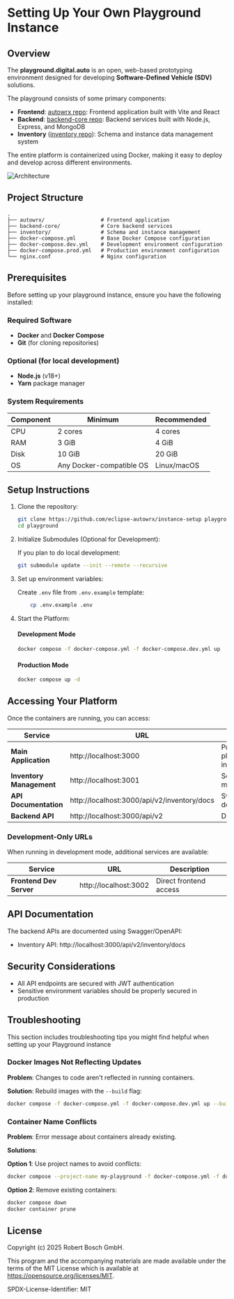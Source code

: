 # Setting Up Your Own Playground Instance

## Overview

The **playground.digital.auto** is an open, web-based prototyping environment designed for developing **Software-Defined Vehicle (SDV)** solutions.

The playground consists of some primary components:

- **Frontend**: [autowrx repo](https://github.com/eclipse-autowrx/autowrx): Frontend application built with Vite and React
- **Backend**: [backend-core repo](https://github.com/eclipse-autowrx/backend-core): Backend services built with Node.js, Express, and MongoDB
- **Inventory** ([inventory repo](https://github.com/eclipse-autowrx/inventory)): Schema and instance data management system

The entire platform is containerized using Docker, making it easy to deploy and develop across different environments.

![Architecture](https://bewebstudio.digitalauto.tech/data/projects/nTcRsgxcDWgr/instance_setup/Architecture.jpg)

## Project Structure

```
.
├── autowrx/                  # Frontend application
├── backend-core/             # Core backend services
├── inventory/                # Schema and instance management
├── docker-compose.yml        # Base Docker Compose configuration
├── docker-compose.dev.yml    # Development environment configuration
├── docker-compose.prod.yml   # Production environment configuration
└── nginx.conf                # Nginx configuration
```

## Prerequisites

Before setting up your playground instance, ensure you have the following installed:

### Required Software

- **Docker** and **Docker Compose**
- **Git** (for cloning repositories)

### Optional (for local development)

- **Node.js** (v18+)
- **Yarn** package manager

### System Requirements

| Component | Minimum                  | Recommended |
| --------- | ------------------------ | ----------- |
| CPU       | 2 cores                  | 4 cores     |
| RAM       | 3 GiB                    | 4 GiB       |
| Disk      | 10 GiB                   | 20 GiB      |
| OS        | Any Docker-compatible OS | Linux/macOS |

## Setup Instructions

1. Clone the repository:

   ```bash
   git clone https://github.com/eclipse-autowrx/instance-setup playground
   cd playground
   ```

2. Initialize Submodules (Optional for Development):

   If you plan to do local development:

   ```bash
   git submodule update --init --remote --recursive
   ```

3. Set up environment variables:

   Create `.env` file from `.env.example` template:

   ```bash
       cp .env.example .env
   ```

4. Start the Platform:

   #### Development Mode

   ```bash
   docker compose -f docker-compose.yml -f docker-compose.dev.yml up
   ```

   #### Production Mode

   ```bash
   docker compose up -d
   ```

## Accessing Your Platform

Once the containers are running, you can access:

| Service                  | URL                                         | Description                  |
| ------------------------ | ------------------------------------------- | ---------------------------- |
| **Main Application**     | http://localhost:3000                       | Primary playground interface |
| **Inventory Management** | http://localhost:3001                       | Schema and data management   |
| **API Documentation**    | http://localhost:3000/api/v2/inventory/docs | Swagger/OpenAPI docs         |
| **Backend API**          | http://localhost:3000/api/v2                | Direct API access            |

### Development-Only URLs

When running in development mode, additional services are available:

| Service                 | URL                   | Description            |
| ----------------------- | --------------------- | ---------------------- |
| **Frontend Dev Server** | http://localhost:3002 | Direct frontend access |

## API Documentation

The backend APIs are documented using Swagger/OpenAPI:

- Inventory API: http://localhost:3000/api/v2/inventory/docs

## Security Considerations

- All API endpoints are secured with JWT authentication
- Sensitive environment variables should be properly secured in production

## Troubleshooting

This section includes troubleshooting tips you might find helpful when setting up your Playground instance

### Docker Images Not Reflecting Updates

**Problem**: Changes to code aren't reflected in running containers.

**Solution**: Rebuild images with the `--build` flag:

```bash
docker compose -f docker-compose.yml -f docker-compose.dev.yml up --build
```

### Container Name Conflicts

**Problem**: Error message about containers already existing.

**Solutions**:

**Option 1**: Use project names to avoid conflicts:

```bash
docker compose --project-name my-playground -f docker-compose.yml -f docker-compose.dev.yml up
```

**Option 2**: Remove existing containers:

```bash
docker compose down
docker container prune
```

## License

Copyright (c) 2025 Robert Bosch GmbH.

This program and the accompanying materials are made available under the
terms of the MIT License which is available at
https://opensource.org/licenses/MIT.

SPDX-License-Identifier: MIT
